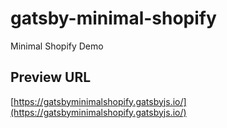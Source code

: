 # gatsby-minimal-shopify

Minimal Shopify Demo

## Preview URL

[https://gatsbyminimalshopify.gatsbyjs.io/](https://gatsbyminimalshopify.gatsbyjs.io/)
